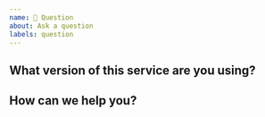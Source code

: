 ```yaml
---
name: 💬 Question
about: Ask a question
labels: question
---
```


## What version of this service are you using?

<!--
Different ways are possible. 
If you have the service open in o²S²PARC, the service version can be found under the "More Options" menu
-->

## How can we help you?
